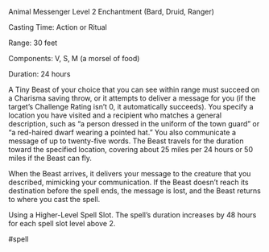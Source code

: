 Animal Messenger
Level 2 Enchantment (Bard, Druid, Ranger)

Casting Time: Action or Ritual

Range: 30 feet

Components: V, S, M (a morsel of food)

Duration: 24 hours

A Tiny Beast of your choice that you can see within range must succeed on a Charisma saving throw, or it attempts to deliver a message for you (if the target’s Challenge Rating isn’t 0, it automatically succeeds). You specify a location you have visited and a recipient who matches a general description, such as “a person dressed in the uniform of the town guard” or “a red-haired dwarf wearing a pointed hat.” You also communicate a message of up to twenty-five words. The Beast travels for the duration toward the specified location, covering about 25 miles per 24 hours or 50 miles if the Beast can fly.

When the Beast arrives, it delivers your message to the creature that you described, mimicking your communication. If the Beast doesn’t reach its destination before the spell ends, the message is lost, and the Beast returns to where you cast the spell.

Using a Higher-Level Spell Slot. The spell’s duration increases by 48 hours for each spell slot level above 2.

#spell
